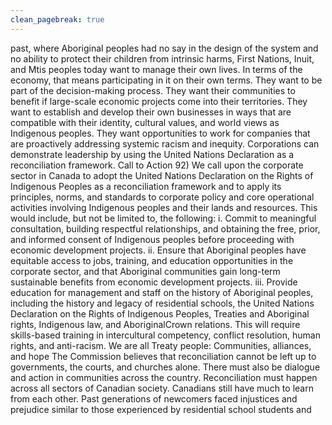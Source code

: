 ```yaml
---
clean_pagebreak: true
---
```


past, where Aboriginal peoples had no say in the design of the system and no ability to protect their children from intrinsic harms, First Nations, Inuit, and Mtis peoples today want to manage their own lives. In terms of the economy, that means participating in it on their own terms. They want to be part of the decision-making process. They want their communities to benefit if large-scale economic projects come into their territories. They want to establish and develop their own businesses in ways that are compatible with their identity, cultural values, and world views as Indigenous peoples. They want opportunities to work for companies that are proactively addressing systemic racism and inequity. Corporations can demonstrate leadership by using the United Nations Declaration as a reconciliation framework.
Call to Action
92) We call upon the corporate sector in Canada to adopt the United Nations Declaration on the Rights of Indigenous Peoples as a reconciliation framework and to apply its principles, norms, and standards to corporate policy and core operational activities involving Indigenous peoples and their lands and resources. This would include, but not be limited to, the following:
i. Commit to meaningful consultation, building respectful relationships, and obtaining the free, prior, and informed consent of Indigenous peoples before proceeding with economic development projects.
ii. Ensure that Aboriginal peoples have equitable access to jobs, training, and education opportunities in the corporate sector, and that Aboriginal communities gain long-term sustainable benefits from economic development projects.
iii. Provide education for management and staff on the history of Aboriginal peoples, including the history and legacy of residential schools, the United Nations Declaration on the Rights of Indigenous Peoples, Treaties and Aboriginal rights, Indigenous law, and AboriginalCrown relations. This will require skills-based training in intercultural competency, conflict resolution, human rights, and anti-racism.
We are all Treaty people: Communities, alliances, and hope
The Commission believes that reconciliation cannot be left up to governments, the courts, and churches alone. There must also be dialogue and action in communities across the country. Reconciliation must happen across all sectors of Canadian society. Canadians still have much to learn from each other. Past generations of newcomers faced injustices and prejudice similar to those experienced by residential school students and
